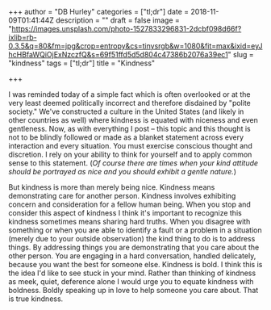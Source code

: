 +++
author = "DB Hurley"
categories = ["tl;dr"]
date = 2018-11-09T01:41:44Z
description = ""
draft = false
image = "https://images.unsplash.com/photo-1527833296831-2dcbf098d66f?ixlib=rb-0.3.5&q=80&fm=jpg&crop=entropy&cs=tinysrgb&w=1080&fit=max&ixid=eyJhcHBfaWQiOjExNzczfQ&s=69f51ffd5d5d804c47386b2076a39ec1"
slug = "kindness"
tags = ["tl;dr"]
title = "Kindness"

+++


I was reminded today of a simple fact which is often overlooked or at the very least deemed politically incorrect and therefore disdained by "polite society." We've constructed a culture in the United States (and likely in other countries as well) where kindness is equated with niceness and even gentleness. Now, as with everything I post – this topic and this thought is not to be blindly followed or made as a blanket statement across every interaction and every situation. You must exercise conscious thought and discretion. I rely on your ability to think for yourself and to apply common sense to this statement. (_Of course there are times when your kind attitude should be portrayed as nice and you should exhibit a gentle nature._)

But kindness is more than merely being nice. Kindness means demonstrating care for another person. Kindness involves exhibiting concern and consideration for a fellow human being. When you stop and consider this aspect of kindness I think it's important to recognize this kindness sometimes means sharing hard truths. When you disagree with something or when you are able to identify a fault or a problem in a situation (merely due to your outside observation) the kind thing to do is to address things. By addressing things you are demonstrating that you care about the other person. You are engaging in a hard conversation, handled delicately, because you want the best for someone else. Kindness is bold. I think this is the idea I'd like to see stuck in your mind. Rather than thinking of kindness as meek, quiet, deference alone I would urge you to equate kindness with boldness. Boldly speaking up in love to help someone you care about. That is true kindness.

